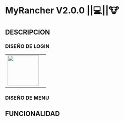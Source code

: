 # __MyRancher V2.0.0__ ||:computer:||:cow:

## DESCRIPCION



### DISEÑO DE LOGIN

<di>
<table>
<tr>
<td><img width="100" heigth="100" src="MyRancherMVN/src/main/resources/Capturas_Aplicacion
/Login.png"/></td></td>
<td></td>
</tr>
</table>
</div>

### DISEÑO DE MENU



## FUNCIONALIDAD



